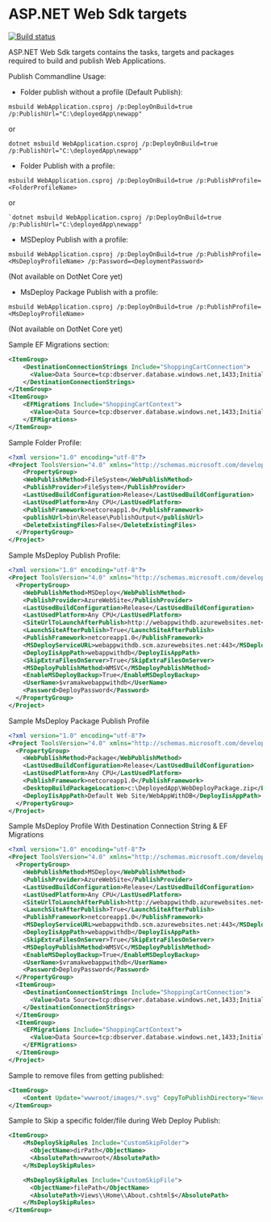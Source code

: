 ASP.NET Web Sdk targets
======================
[![Build status](http://aspnetci/app/rest/builds/buildType:(id:Lite_WebSdk)/statusIcon)](http://aspnetci/viewType.html?buildTypeId=Lite_WebSdk&guest=1)

ASP.NET Web Sdk targets contains the tasks, targets and packages required to build and publish Web Applications.

Publish Commandline Usage:

- Folder publish without a profile (Default Publish):

```
msbuild WebApplication.csproj /p:DeployOnBuild=true /p:PublishUrl="C:\deployedApp\newapp"
```
or
```
dotnet msbuild WebApplication.csproj /p:DeployOnBuild=true /p:PublishUrl="C:\deployedApp\newapp"
```

- Folder Publish with a profile:
```
msbuild WebApplication.csproj /p:DeployOnBuild=true /p:PublishProfile=<FolderProfileName>
````
or
```
`dotnet msbuild WebApplication.csproj /p:DeployOnBuild=true /p:PublishUrl="C:\deployedApp\newapp"
```

 - MSDeploy Publish with a profile:
```
msbuild WebApplication.csproj /p:DeployOnBuild=true /p:PublishProfile=<MsDeployProfileName> /p:Password=<DeploymentPassword>
```
(Not available on DotNet Core yet)

 - MsDeploy Package Publish with a profile:
```
msbuild WebApplication.csproj /p:DeployOnBuild=true /p:PublishProfile=<MsDeployProfileName>
```
(Not available on DotNet Core yet)

Sample EF Migrations section:
```xml
<ItemGroup>
    <DestinationConnectionStrings Include="ShoppingCartConnection">
      <Value>Data Source=tcp:dbserver.database.windows.net,1433;Initial Catalog=shoppingcartdbdb_db;User Id=appUser@dbserver;Password=password</Value>
    </DestinationConnectionStrings>
</ItemGroup>
<ItemGroup>
    <EFMigrations Include="ShoppingCartContext">
      <Value>Data Source=tcp:dbserver.database.windows.net,1433;Initial Catalog=shoppingcartdbdb_db;User Id=efMigrationUser@dbserver;Password=password</Value>
    </EFMigrations>
</ItemGroup>
```
 
Sample Folder Profile:
```xml
<?xml version="1.0" encoding="utf-8"?>
<Project ToolsVersion="4.0" xmlns="http://schemas.microsoft.com/developer/msbuild/2003">
    <PropertyGroup>
    <WebPublishMethod>FileSystem</WebPublishMethod>
    <PublishProvider>FileSystem</PublishProvider>
    <LastUsedBuildConfiguration>Release</LastUsedBuildConfiguration>
    <LastUsedPlatform>Any CPU</LastUsedPlatform>
    <PublishFramework>netcoreapp1.0</PublishFramework>
    <publishUrl>bin\Release\PublishOutput</publishUrl>
    <DeleteExistingFiles>False</DeleteExistingFiles>
  </PropertyGroup>  
</Project>
```

Sample MsDeploy Publish Profile:
```xml
<?xml version="1.0" encoding="utf-8"?>
<Project ToolsVersion="4.0" xmlns="http://schemas.microsoft.com/developer/msbuild/2003">
  <PropertyGroup>
    <WebPublishMethod>MSDeploy</WebPublishMethod>
    <PublishProvider>AzureWebSite</PublishProvider>
    <LastUsedBuildConfiguration>Release</LastUsedBuildConfiguration>
    <LastUsedPlatform>Any CPU</LastUsedPlatform>
    <SiteUrlToLaunchAfterPublish>http://webappwithdb.azurewebsites.net</SiteUrlToLaunchAfterPublish>
    <LaunchSiteAfterPublish>True</LaunchSiteAfterPublish>
    <PublishFramework>netcoreapp1.0</PublishFramework>
    <MSDeployServiceURL>webappwithdb.scm.azurewebsites.net:443</MSDeployServiceURL>
    <DeployIisAppPath>webappwithdb</DeployIisAppPath>
    <SkipExtraFilesOnServer>True</SkipExtraFilesOnServer>
    <MSDeployPublishMethod>WMSVC</MSDeployPublishMethod>
    <EnableMSDeployBackup>True</EnableMSDeployBackup>
    <UserName>$vramakwebappwithdb</UserName>
	<Password>DeployPassword</Password>
  </PropertyGroup>
</Project>
```
Sample MsDeploy Package Publish Profile
```xml
<?xml version="1.0" encoding="utf-8"?>
<Project ToolsVersion="4.0" xmlns="http://schemas.microsoft.com/developer/msbuild/2003">
  <PropertyGroup>
    <WebPublishMethod>Package</WebPublishMethod>
    <LastUsedBuildConfiguration>Release</LastUsedBuildConfiguration>
    <LastUsedPlatform>Any CPU</LastUsedPlatform>
    <PublishFramework>netcoreapp1.0</PublishFramework>
    <DesktopBuildPackageLocation>c:\DeployedApp\WebDeployPackage.zip</DesktopBuildPackageLocation>
    <DeployIisAppPath>Default Web Site/WebAppWithDB</DeployIisAppPath>
  </PropertyGroup>
</Project>
```

Sample MsDeploy Profile With Destination Connection String & EF Migrations
```xml
<?xml version="1.0" encoding="utf-8"?>
<Project ToolsVersion="4.0" xmlns="http://schemas.microsoft.com/developer/msbuild/2003">
  <PropertyGroup>
    <WebPublishMethod>MSDeploy</WebPublishMethod>
    <PublishProvider>AzureWebSite</PublishProvider>
    <LastUsedBuildConfiguration>Release</LastUsedBuildConfiguration>
    <LastUsedPlatform>Any CPU</LastUsedPlatform>
    <SiteUrlToLaunchAfterPublish>http://webappwithdb.azurewebsites.net</SiteUrlToLaunchAfterPublish>
    <LaunchSiteAfterPublish>True</LaunchSiteAfterPublish>
    <PublishFramework>netcoreapp1.0</PublishFramework>
    <MSDeployServiceURL>webappwithdb.scm.azurewebsites.net:443</MSDeployServiceURL>
    <DeployIisAppPath>webappwithdb</DeployIisAppPath>
    <SkipExtraFilesOnServer>True</SkipExtraFilesOnServer>
    <MSDeployPublishMethod>WMSVC</MSDeployPublishMethod>
    <EnableMSDeployBackup>True</EnableMSDeployBackup>
    <UserName>$vramakwebappwithdb</UserName>
	<Password>DeployPassword</Password>
  </PropertyGroup>
  <ItemGroup>
    <DestinationConnectionStrings Include="ShoppingCartConnection">
      <Value>Data Source=tcp:dbserver.database.windows.net,1433;Initial Catalog=shoppingcartdbdb_db;User Id=appUser@dbserver;Password=password</Value>
    </DestinationConnectionStrings>
  </ItemGroup>
  <ItemGroup>
    <EFMigrations Include="ShoppingCartContext">
      <Value>Data Source=tcp:dbserver.database.windows.net,1433;Initial Catalog=shoppingcartdbdb_db;User Id=efMigrationUser@dbserver;Password=password</Value>
    </EFMigrations>
  </ItemGroup>
</Project>
```

Sample to remove files from getting published:

```xml
<ItemGroup>
    <Content Update="wwwroot/images/*.svg" CopyToPublishDirectory="Never" />
</ItemGroup>
```

Sample to Skip a specific folder/file during Web Deploy Publish:

```xml
<ItemGroup>
    <MsDeploySkipRules Include="CustomSkipFolder">
      <ObjectName>dirPath</ObjectName>
      <AbsolutePath>wwwroot</AbsolutePath>
	</MsDeploySkipRules>

	<MsDeploySkipRules Include="CustomSkipFile">
      <ObjectName>filePath</ObjectName>
      <AbsolutePath>Views\\Home\\About.cshtml$</AbsolutePath>
	</MsDeploySkipRules>
</ItemGroup>
```

